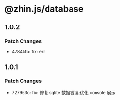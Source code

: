 # @zhin.js/database

## 1.0.2

### Patch Changes

- 47845fb: fix: err

## 1.0.1

### Patch Changes

- 727963c: fix: 修复 sqlite 数据错误;优化 console 展示
